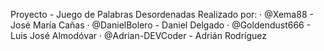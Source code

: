Proyecto - Juego de Palabras Desordenadas
Realizado por:
· @Xema88 - José María Cañas
· @DanielBolero - Daniel Delgado
· @Goldendust666 - Luis José Almodóvar
· @Adrian-DEVCoder - Adrián Rodríguez
